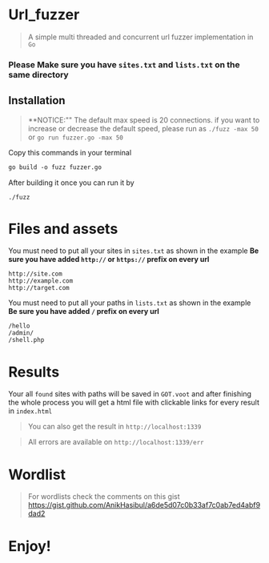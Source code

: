 # Url_fuzzer

> A simple multi threaded and concurrent url fuzzer implementation in `Go`

### Please Make sure you have `sites.txt` and `lists.txt` on the same directory

## Installation

> **NOTICE:"" The default max speed is 20 connections. if you want to increase or decrease the default speed, please run as `./fuzz -max 50` or `go run fuzzer.go -max 50`



Copy this commands in your terminal 

```txt
go build -o fuzz fuzzer.go

```
After building it once you can run it by

```
./fuzz
```

# Files and assets

You must need to put all your sites in `sites.txt` as shown in the example 
**Be sure you have added `http://` or `https://` prefix on every url**

```
http://site.com
http://example.com
http://target.com
```

You must need to put all your paths in `lists.txt` as shown in the example 
**Be sure you have added `/`  prefix on every url**

```
/hello
/admin/
/shell.php
```


# Results

Your all `found` sites with paths will be saved in `GOT.voot` and after finishing the whole process you will get a html file with clickable links for every result in `index.html`


> You can also get the result in `http://localhost:1339`

> All errors are available on `http://localhost:1339/err`

# Wordlist

> For wordlists check the comments on this gist https://gist.github.com/AnikHasibul/a6de5d07c0b33af7c0ab7ed4abf9dad2

# Enjoy!
